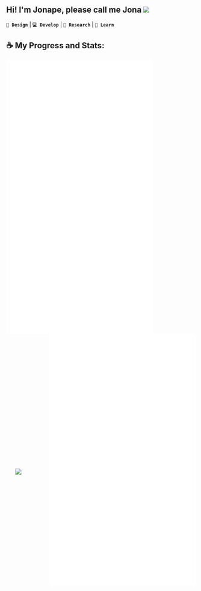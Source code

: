 ## Hi! I'm Jonape, please call me Jona <img src="https://media.giphy.com/media/hvRJCLFzcasrR4ia7z/giphy.gif" width="5%">
**`🎨 Design`** | **`💻 Develop`** | **`🔭 Research`** | **`🧠 Learn`** 

## ☕ My Progress and Stats:
[<img align="left" width="390" src="https://raw.githubusercontent.com/jonapecabug/jonapecabug/main/medias.svg">](#)
[<img align="right" width="390" src="https://raw.githubusercontent.com/jonapecabug/jonapecabug/main/wakatime.svg">](https://wakatime.com/@jonapecabug)
[<img align="right" width="390" src="https://raw.githubusercontent.com/jonapecabug/jonapecabug/main/anilist.svg">](https://anilist.co/user/jonapecabug)
<img align="right" width="90" src="https://media.tenor.com/fYg91qBpDdgAAAAi/bongo-cat-transparent.gif" >

